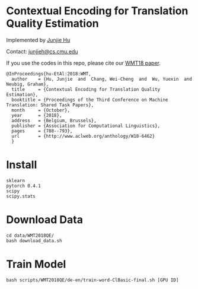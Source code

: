 Contextual Encoding for Translation Quality Estimation
===
Implemented by [Junjie Hu](http://www.cs.cmu.edu/~junjieh/)

Contact: junjieh@cs.cmu.edu

If you use the codes in this repo, please cite our [WMT18 paper](http://aclweb.org/anthology/W18-6462).

	@InProceedings{hu-EtAl:2018:WMT,
	  author    = {Hu, Junjie  and  Chang, Wei-Cheng  and  Wu, Yuexin  and  Neubig, Graham},
	  title     = {Contextual Encoding for Translation Quality Estimation},
	  booktitle = {Proceedings of the Third Conference on Machine Translation: Shared Task Papers},
	  month     = {October},
	  year      = {2018},
	  address   = {Belgium, Brussels},
	  publisher = {Association for Computational Linguistics},
	  pages     = {788--793},
	  url       = {http://www.aclweb.org/anthology/W18-6462}
	  }
	


Install 
==
    sklearn 
    pytorch 0.4.1
    scipy
    scipy.stats


Download Data
==
	cd data/WMT2018QE/
	bash download_data.sh

Train Model
==
    bash scripts/WMT2018QE/de-en/train-word-ClBasic-final.sh [GPU ID]
